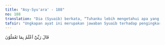```yaml
---
title: "Asy-Syu'ara' - 188"
no: 188
translation: "Dia (Syuaib) berkata, “Tuhanku lebih mengetahui apa yang kamu kerjakan.”"
tafsir: "Ungkapan ayat ini merupakan jawaban Syuaib terhadap pengingkaran dan penantangan kaumnya dengan mengatakan bahwa ia tidak diutus untuk menjadikan mereka beriman dengan memasukkan iman ke dalam hati mereka. Ia juga tidak bertugas menghisab amal perbuatan mereka, serta menghukum dan menimpakan azab kepada mereka. Tugasnya hanya menyampaikan agama Allah kepada kaumnya. Adapun menjadikan seseorang itu beriman, menghisab perbuatan manusia, dan menimpakan azab adalah hak Allah semata, karena Dia adalah Yang Mahakuasa dan lebih mengetahui segala perbuatan manusia."
---
```


قَالَ رَبِّيْٓ اَعْلَمُ بِمَا تَعْمَلُوْنَ  
